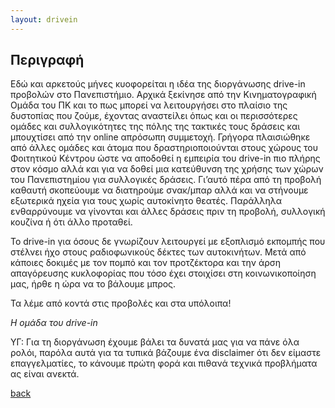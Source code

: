 ```yaml
---
layout: drivein
---
```


## Περιγραφή

Εδώ και αρκετούς μήνες κυοφορείται η ιδέα της διοργάνωσης drive-in προβολών στο Πανεπιστήμιο.  Αρχικά ξεκίνησε από την Κινηματογραφική Ομάδα του ΠΚ και το πως μπορεί να λειτουργήσει στο πλαίσιο της δυστοπίας που ζούμε, έχοντας αναστείλει όπως και οι περισσότερες ομάδες και συλλογικότητες της πόλης της τακτικές τους δράσεις και μπουχτίσει από την online απρόσωπη συμμετοχή. Γρήγορα πλαισιώθηκε από άλλες ομάδες και άτομα που δραστηριοποιούνται στους χώρους του Φοιτητικού Κέντρου ώστε να αποδοθεί η εμπειρία του drive-in πιο πλήρης στον κόσμο αλλά και για να δοθεί μια κατεύθυνση της χρήσης των χώρων του Πανεπιστημίου για συλλογικές δράσεις. Γι’αυτό πέρα από τη προβολή καθαυτή σκοπεύουμε να διατηρούμε σνακ/μπαρ αλλά και να στήνουμε εξωτερικά ηχεία για τους χωρίς αυτοκίνητο θεατές. Παράλληλα ενθαρρύνουμε να γίνονται και άλλες δράσεις πριν τη προβολή, συλλογική κουζίνα ή ότι άλλο προταθεί.

Το drive-in για όσους δε γνωρίζουν λειτουργεί με εξοπλισμό εκπομπής που στέλνει ήχο στους ραδιοφωνικούς δέκτες των αυτοκινήτων. Μετά από κάποιες δοκιμές με τον πομπό και τον προτζέκτορα και την άρση απαγόρευσης κυκλοφορίας που τόσο έχει στοιχίσει στη κοινωνικοποίηση μας, ήρθε η ώρα να το βάλουμε μπρος.

Τα λέμε από κοντά στις προβολές και στα υπόλοιπα!

_Η ομάδα του drive-in_

ΥΓ: Για τη διοργάνωση έχουμε βάλει τα δυνατά μας για να πάνε όλα ρολόι, παρόλα αυτά για τα τυπικά βάζουμε ένα disclaimer ότι δεν είμαστε επαγγελματίες, το κάνουμε πρώτη φορά και πιθανά τεχνικά προβλήματα ας είναι ανεκτά.


[back](./)
